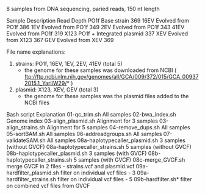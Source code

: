 8 samples from DNA sequencing, paried reads, 150 nt length

Sample	Description			Read Depth
PO1f	Base strain			369
16EV	Evolved from PO1f		386
1EV	Evolved from PO1f		349
2EV	Evolved from PO1f		343
41EV	Evolved from PO1f		319
X123 	PO1f + Integrated plasmid	337
XEV	Evolved from X123		367
GEV	Evolved from XEV		369

File name explanations: 
1) strains: PO1f, 16EV, 1EV, 2EV, 41EV (total 5) 
   - the genome for these samples was downloaded from NCBI (  ftp://ftp.ncbi.nlm.nih.gov/genomes/all/GCA/009/372/015/GCA_009372015.1_YarliW29/* )
2) plasmid: X123, XEV, GEV (total 3) 
   - the genome for these samples was the plasmid files added to the NCBI files


Bash script			Explanation
01-qc_trim.sh 			All samples
02-bwa_index.sh			Genome index
03-align_plasmid.sh		Alignment for 3 samples
03-align_strains.sh		Alignment for 5 samples
04-remove_dups.sh		All samples
05-sortBAM.sh			All samples
06-addreadgroups.sh		All samples
07-validateSAM.sh		All samples
08a-haplotypecaller_plasmid.sh	3 samples (without GVCF)
08a-haplotypecaller_strains.sh	5 samples (without GVCF)
08b-haplotypecaller_plasmid.sh	3 samples (with GVCF)
08b-haplotypecaller_strains.sh	5 samples (with GVCF)
08c-merge_GVCF.sh		merge GVCF in 2 files - strains.vcf and plasmid.vcf
09a-hardfilter_plasmid.sh	filter on individual vcf files - 3
09a-hardfilter_strains.sh	filter on individual vcf files - 5
09b-hardfilter.sh*		filter on combined vcf files from GVCF

